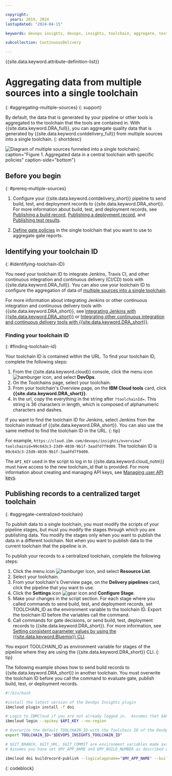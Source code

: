 ```yaml
---

copyright:
  years: 2019, 2024
lastupdated: "2024-04-15"

keywords: devops insights, devops, insights, toolchain, aggregate, test, tests, gate, gate failing, app

subcollection: ContinuousDelivery

---
```


{{site.data.keyword.attribute-definition-list}}

# Aggregating data from multiple sources into a single toolchain
{: #aggregating-multiple-sources}
{: support}

By default, the data that is generated by your pipeline or other tools is aggregated to the toolchain that the tools are contained in. With {{site.data.keyword.DRA_full}}, you can aggregate quality data that is generated by {{site.data.keyword.contdelivery_full}} from multiple sources into a single toolchain. 
{: shortdesc}

![Diagram of multiple sources funneled into a single toolchain](images/toolchain_diagram_fed_data.png "Multiple sources into one toolchain"){: caption="Figure 1. Aggregated data in a central toolchain with specific policies" caption-side="bottom"}


## Before you begin
{: #prereq-multiple-sources}

1. Configure your {{site.data.keyword.contdelivery_short}} pipeline to send build, test, and deployment records to {{site.data.keyword.DRA_short}}. For more information about build, test, and deployment records, see  [Publishing a build record](/docs/ContinuousDelivery?topic=ContinuousDelivery-publish-build-cli), [Publishing a deployment record](/docs/ContinuousDelivery?topic=ContinuousDelivery-publish-deploy-cli), and [Publishing test results](/docs/ContinuousDelivery?topic=ContinuousDelivery-publish-test-cli).

1. [Define gate policies](/docs/ContinuousDelivery?topic=ContinuousDelivery-defining-policies-rules) in the single toolchain that you want to use to aggregate gate reports.


## Identifying your toolchain ID
{: #identifying-toolchain-ID}

You need your toolchain ID to integrate Jenkins, Travis CI, and other continuous integration and continuous delivery (CI/CD) tools with {{site.data.keyword.DRA_full}}. You can also use your toolchain ID to configure the aggregation of data of [multiple sources into a single toolchain](/docs/ContinuousDelivery?topic=ContinuousDelivery-aggregating-multiple-sources). 

For more information about integrating Jenkins or other continuous integration and continuous delivery tools with {{site.data.keyword.DRA_short}}, see [Integrating Jenkins with {{site.data.keyword.DRA_short}}](/docs/ContinuousDelivery?topic=ContinuousDelivery-publish-build-jenkins) or [Integrating other continuous integration and continuous delivery tools with {{site.data.keyword.DRA_short}}](/docs/ContinuousDelivery?topic=ContinuousDelivery-setting-values-cicd).  

### Finding your toolchain ID
{: #finding-toolchain-id}

Your toolchain ID is contained within the URL. To find your toolchain ID, complete the following steps:

1. From the {{site.data.keyword.cloud}} console, click the menu icon ![hamburger icon](images/icon_hamburger.svg), and select **DevOps**.
2. On the Toolchains page, select your toolchain.
3. From your toolchain's Overview page, on the **IBM Cloud tools** card, click **{{site.data.keyword.DRA_short}}**. 
4. In the url, copy the everything in the string after `?toolchainId=`. This string is 36 characters in length, which is composed of alphanumeric characters and dashes. 

If you want to find the toolchain ID for Jenkins, select Jenkins from the toolchain instead of {{site.data.keyword.DRA_short}}. You can also use the same method to find the toolchain ID in the URL. 
{: tip} 

For example, `https://cloud.ibm.com/devops/insights/overview?toolchainid=99c643c3-23d9-4030-9b1f-3aadfd7f9d09`. The toolchain ID is `99c643c3-23d9-4030-9b1f-3aadfd7f9d09`. 

The `API_KEY` used in the script to log in to {{site.data.keyword.cloud_notm}} must have access to the new toolchain_id that is provided. For more information about creating and managing API keys, see [Managing user API keys](/docs/account?topic=account-userapikey).


## Publishing records to a centralized target toolchain
{: #aggregate-centralized-toolchain}

To publish data to a single toolchain, you must modify the scripts of your pipeline stages, but must you modify the stages through which you are publishing data. You modify the stages only when you want to publish the data in a different toolchain. Not when you want to publish data to the current toolchain that the pipeline is in. 

To publish your records to a centralized toolchain, complete the following steps:

1. Click the menu icon ![hamburger icon](images/icon_hamburger.svg), and select **Resource List**.
2. Select your toolchain.
3. From your toolchain's Overview page, on the **Delivery pipelines** card, click the pipeline that you want to use.
4. Click the **Settings** icon ![gear icon](images/settings.svg) and **Configure Stage**. 
5. Make your changes in the script section. For each stage where you called commands to send build, test, and deployment records, set TOOLCHAIN_ID as the environment variable to the toolchain ID. Export the toolchain ID before the variables call the command. 
6. Call commands for gate decisions, or send build, test, deployment records to {{site.data.keyword.DRA_short}}. For more information, see [Setting consistent parameter values by using the {{site.data.keyword.Bluemix}} CLI](/docs/ContinuousDelivery?topic=ContinuousDelivery-setting-values-cli).  

You export TOOLCHAIN_ID as environment variable for stages of the pipeline where they are using the {{site.data.keyword.DRA_short}} CLI.
{: tip}

The following example shows how to send build records to {{site.data.keyword.DRA_short}} in another toolchain. You must overwrite the toolchain ID before you call the command to evaluate gate, publish build, test, or deployment records.

```bash
#!/bin/bash

#install the latest version of the DevOps Insights plugin
ibmcloud plugin install -f doi

# Login to IBMCloud if you are not already logged in.  Assumes that $API_KEY environment variable has been set as a secured property in environment variable
ibmcloud login --apikey $API_KEY --no-region

# Overwrite the default TOOLCHAIN_ID with the Toolchain ID of the DevOps Insights instance you would like to send data to
export TOOLCHAIN_ID="$DEVOPS_INSIGHTS_TOOLCHAIN_ID"

# $GIT_BRANCH, $GIT_URL, $GIT_COMMIT are environment variables made available by the Continuous Delivery pipeline
# Assumes you have set $MY_APP_NAME and $MY_BUILD_NUMBER as described earlier

ibmcloud doi buildrecord-publish --logicalappname="$MY_APP_NAME" --buildnumber="$MY_BUILD_NUMBER" --branch $GIT_BRANCH --repositoryurl $GIT_URL --commitid $GIT_COMMIT --status pass
```
{: codeblock}

